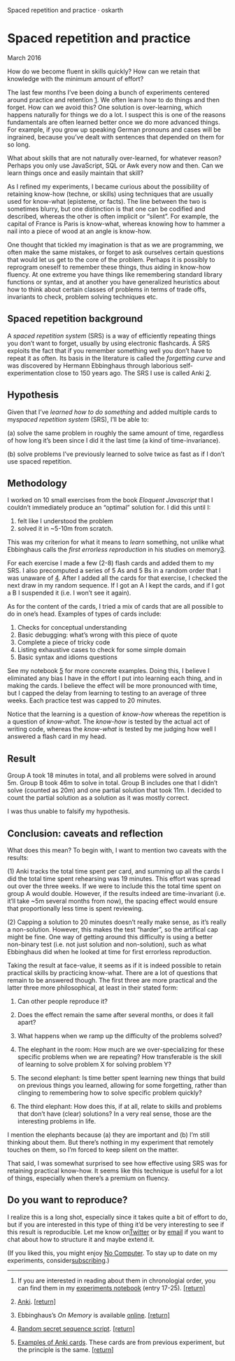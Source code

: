 Spaced repetition and practice · oskarth

# Spaced repetition and practice

 March 2016

How do we become fluent in skills quickly? How can we retain that knowledge with the minimum amount of effort?

The last few months I’ve been doing a bunch of experiments centered around practice and retention [1](https://www.oskarth.com/srspractice/#fn:0a3db678c83b7ddc490b6d6184b15cc8:1). We often learn how to do things and then forget. How can we avoid this? One solution is over-learning, which happens naturally for things we do a lot. I suspect this is one of the reasons fundamentals are often learned better once we do more advanced things. For example, if you grow up speaking German pronouns and cases will be ingrained, because you’ve dealt with sentences that depended on them for so long.

What about skills that are not naturally over-learned, for whatever reason? Perhaps you only use JavaScript, SQL or Awk every now and then. Can we learn things once and easily maintain that skill?

As I refined my experiments, I became curious about the possibility of retaining know-how (techne, or skills) using techniques that are usually used for know-what (episteme, or facts). The line between the two is sometimes blurry, but one distinction is that one can be codified and described, whereas the other is often implicit or “silent”. For example, the capital of France is Paris is know-what, whereas knowing how to hammer a nail into a piece of wood at an angle is know-how.

One thought that tickled my imagination is that as we are programming, we often make the same mistakes, or forget to ask ourselves certain questions that would let us get to the core of the problem. Perhaps it is possibly to reprogram oneself to remember these things, thus aiding in know-how fluency. At one extreme you have things like remembering standard library functions or syntax, and at another you have generalized heuristics about how to think about certain classes of problems in terms of trade offs, invariants to check, problem solving techniques etc.

## Spaced repetition background

A *spaced repetition system* (SRS) is a way of efficiently repeating things you don’t want to forget, usually by using electronic flashcards. A SRS exploits the fact that if you remember something well you don’t have to repeat it as often. Its basis in the literature is called the *forgetting curve* and was discovered by Hermann Ebbinghaus through laborious self-experimentation close to 150 years ago. The SRS I use is called Anki [2](https://www.oskarth.com/srspractice/#fn:0a3db678c83b7ddc490b6d6184b15cc8:2).

## Hypothesis

Given that I’ve *learned how to do something* and added multiple cards to my*spaced repetition system* (SRS), I’ll be able to:

(a) solve the same problem in roughly the same amount of time, regardless of how long it’s been since I did it the last time (a kind of time-invariance).

(b) solve problems I’ve previously learned to solve twice as fast as if I don’t use spaced repetition.

## Methodology

I worked on 10 small exercises from the book *Eloquent Javascript* that I couldn’t immediately produce an “optimal” solution for. I did this until I:

1. felt like I understood the problem
2. solved it in ~5-10m from scratch.

This was my criterion for what it means to *learn* something, not unlike what Ebbinghaus calls the *first errorless reproduction* in his studies on memory[3](https://www.oskarth.com/srspractice/#fn:0a3db678c83b7ddc490b6d6184b15cc8:3).

For each exercise I made a few (2-8) flash cards and added them to my SRS. I also precomputed a series of 5 As and 5 Bs in a random order that I was unaware of [4](https://www.oskarth.com/srspractice/#fn:0a3db678c83b7ddc490b6d6184b15cc8:4). After I added all the cards for that exercise, I checked the next draw in my random sequence. If I got an A I kept the cards, and if I got a B I suspended it (i.e. I won’t see it again).

As for the content of the cards, I tried a mix of cards that are all possible to do in one’s head. Examples of types of cards include:

1. Checks for conceptual understanding
2. Basic debugging: what’s wrong with this piece of quote
3. Complete a piece of tricky code
4. Listing exhaustive cases to check for some simple domain
5. Basic syntax and idioms questions

See my notebook [5](https://www.oskarth.com/srspractice/#fn:0a3db678c83b7ddc490b6d6184b15cc8:5) for more concrete examples. Doing this, I believe I eliminated any bias I have in the effort I put into learning each thing, and in making the cards. I believe the effect will be more pronounced with time, but I capped the delay from learning to testing to an average of three weeks. Each practice test was capped to 20 minutes.

Notice that the learning is a question of *know-how* whereas the repetition is a question of *know-what*. The *know-how* is tested by the actual act of writing code, whereas the *know-what* is tested by me judging how well I answered a flash card in my head.

## Result

Group A took 18 minutes in total, and all problems were solved in around 5m. Group B took 46m to solve in total. Group B includes one that I didn’t solve (counted as 20m) and one partial solution that took 11m. I decided to count the partial solution as a solution as it was mostly correct.

I was thus unable to falsify my hypothesis.

## Conclusion: caveats and reflection

What does this mean? To begin with, I want to mention two caveats with the results:

(1) Anki tracks the total time spent per card, and summing up all the cards I did the total time spent rehearsing was 19 minutes. This effort was spread out over the three weeks. If we were to include this the total time spent on group A would double. However, if the results indeed are time-invariant (i.e. it’ll take ~5m several months from now), the spacing effect would ensure that proportionally less time is spent reviewing.

(2) Capping a solution to 20 minutes doesn’t really make sense, as it’s really a non-solution. However, this makes the test “harder”, so the artifical cap might be fine. One way of getting around this difficulty is using a better non-binary test (i.e. not just solution and non-solution), such as what Ebbinghaus did when he looked at time for first errorless reproduction.

Taking the result at face-value, it seems as if it is indeed possible to retain practical skills by practicing know-what. There are a lot of questions that remain to be answered though. The first three are more practical and the latter three more philosophical, at least in their stated form:

1. Can other people reproduce it?
2. Does the effect remain the same after several months, or does it fall apart?
3. What happens when we ramp up the difficulty of the problems solved?

4. The elephant in the room: How much are we over-specializing for these specific problems when we are repeating? How transferable is the skill of learning to solve problem X for solving problem Y?

5. The second elephant: Is time better spent learning new things that build on previous things you learned, allowing for some forgetting, rather than clinging to remembering how to solve specific problem quickly?

6. The third elephant: How does this, if at all, relate to skills and problems that don’t have (clear) solutions? In a very real sense, those are the interesting problems in life.

I mention the elephants because (a) they are important and (b) I’m still thinking about them. But there’s nothing in my experiment that remotely touches on them, so I’m forced to keep silent on the matter.

That said, I was somewhat surprised to see how effective using SRS was for retaining practical know-how. It seems like this technique is useful for a lot of things, especially when there’s a premium on fluency.

## Do you want to reproduce?

I realize this is a long shot, especially since it takes quite a bit of effort to do, but if you are interested in this type of thing it’d be very interesting to see if this result is reproducible. Let me know on[Twitter](https://twitter.com/oskarth) or by [email](https://www.oskarth.com/srspractice/mailto:me@oskarth.com) if you want to chat about how to structure it and maybe extend it.

(If you liked this, you might enjoy [No Computer](http://oskarth.com/no-computer). To stay up to date on my experiments, consider[subscribing](https://oskarth.us10.list-manage.com/subscribe?u=eb9509b0e9820f2fc234227d6&id=6bb99e6219).)

* * *

1. If you are interested in reading about them in chronologial order, you can find them in my [experiments notebook](http://plan.oskarth.com/) (entry 17-25). [[return]](https://www.oskarth.com/srspractice/#fnref:0a3db678c83b7ddc490b6d6184b15cc8:1)

2. [Anki](http://ankisrs.net/). [[return]](https://www.oskarth.com/srspractice/#fnref:0a3db678c83b7ddc490b6d6184b15cc8:2)

3. Ebbinghaus’s *On Memory* is available [online](http://psychclassics.yorku.ca/Ebbinghaus/). [[return]](https://www.oskarth.com/srspractice/#fnref:0a3db678c83b7ddc490b6d6184b15cc8:3)

4. [Random secret sequence script](https://gist.github.com/oskarth/1d2a1772d11006f45a32). [[return]](https://www.oskarth.com/srspractice/#fnref:0a3db678c83b7ddc490b6d6184b15cc8:4)

5. [Examples of Anki cards](http://plan.oskarth.com/22). These cards are from previous experiment, but the principle is the same. [[return]](https://www.oskarth.com/srspractice/#fnref:0a3db678c83b7ddc490b6d6184b15cc8:5)